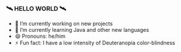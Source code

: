 ### 🛰 HELLO WORLD 🛰

<!--
**gabrgcr/gabrgcr** is a ✨ _special_ ✨ repository because its `README.md` (this file) appears on your GitHub profile.

Here are some ideas to get you started: -->

- 🔭 I’m currently working on new projects
- 🌱 I’m currently learning Java and other new languages
- 😄 Pronouns: he/him
- ⚡ Fun fact: I have a low intensity of Deuteranopia color-blindness

